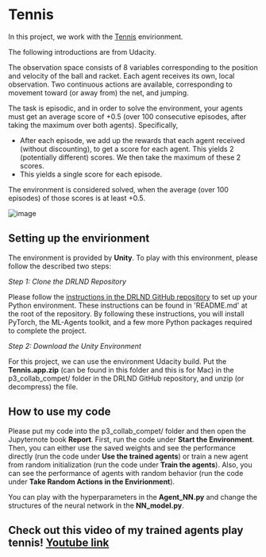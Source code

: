 # Tennis

In this project, we work with the [Tennis](https://github.com/Unity-Technologies/ml-agents/blob/master/docs/Learning-Environment-Examples.md#tennis) envirionment.

The following introductions are from Udacity. 

The observation space consists of 8 variables corresponding to the position and velocity of the ball and racket. Each agent receives its own, local observation. Two continuous actions are available, corresponding to movement toward (or away from) the net, and jumping.

The task is episodic, and in order to solve the environment, your agents must get an average score of +0.5 (over 100 consecutive episodes, after taking the maximum over both agents). Specifically,

* After each episode, we add up the rewards that each agent received (without discounting), to get a score for each agent. This yields 2 (potentially different) scores. We then take the maximum of these 2 scores.
* This yields a single score for each episode.

The environment is considered solved, when the average (over 100 episodes) of those scores is at least +0.5.

![image](https://user-images.githubusercontent.com/33606479/50485572-77812f00-09bb-11e9-8409-951041f71d02.png)

## Setting up the envirionment
The environment is provided by **Unity**. To play with this environment, please follow the described two steps:

*Step 1: Clone the DRLND Repository*

Please follow the [instructions in the DRLND GitHub repository](https://github.com/udacity/deep-reinforcement-learning#dependencies) to set up your Python environment. These instructions can be found in 'README.md' at the root of the repository. By following these instructions, you will install PyTorch, the ML-Agents toolkit, and a few more Python packages required to complete the project.

*Step 2: Download the Unity Environment*

For this project, we can use the environment Udacity build. Put the **Tennis.app.zip** (can be found in this folder and this is for Mac) in the p3_collab_compet/ folder in the DRLND GitHub repository, and unzip (or decompress) the file.

## How to use my code
Please put my code into the p3_collab_compet/ folder and then open the Jupyternote book **Report**. First, run the code under **Start the Environment**. Then, you can either use the saved weights and see the performance directly (run the code under **Use the trained agents**) or train a new agent from random initialization (run the code under **Train the agents**). Also, you can see the performance of agents with random behavior (run the code under **Take Random Actions in the Envirionment**).

You can play with the hyperparameters in the **Agent_NN.py** and change the structures of the neural network in the **NN_model.py**.

## Check out this video of my trained agents play tennis! [Youtube link](https://www.youtube.com/watch?v=2zKOLK5tIQo)
